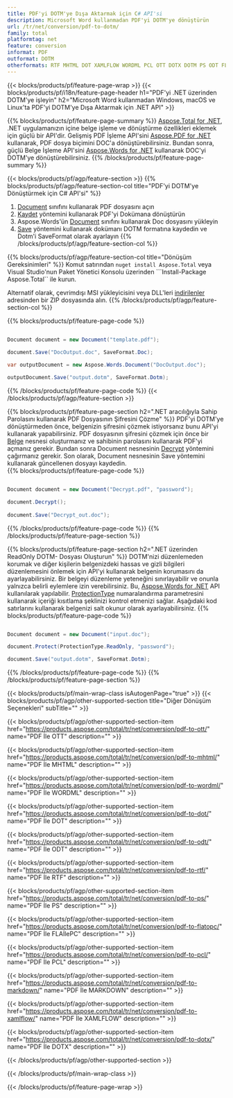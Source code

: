 ```yaml
---
title: PDF'yi DOTM'ye Dışa Aktarmak için C# API'si
description: Microsoft Word kullanmadan PDF'yi DOTM'ye dönüştürün
url: /tr/net/conversion/pdf-to-dotm/
family: total
platformtag: net
feature: conversion
informat: PDF
outformat: DOTM
otherformats: RTF MHTML DOT XAMLFLOW WORDML PCL OTT DOTX DOTM PS ODT FLATOPC
---
```

{{< blocks/products/pf/feature-page-wrap >}}
{{< blocks/products/pf/i18n/feature-page-header h1="PDF'yi .NET üzerinden DOTM'ye işleyin" h2="Microsoft Word kullanmadan Windows, macOS ve Linux'ta PDF'yi DOTM'ye Dışa Aktarmak için .NET API" >}}

{{% blocks/products/pf/feature-page-summary %}}
[Aspose.Total for .NET](https://products.aspose.com/total/net/), .NET uygulamanızın içine belge işleme ve dönüştürme özellikleri eklemek için güçlü bir API'dir. Gelişmiş PDF İşleme API'sini [Aspose.PDF for .NET](https://products.aspose.com/pdf/net/) kullanarak, PDF dosya biçimini DOC'a dönüştürebilirsiniz. Bundan sonra, güçlü Belge İşleme API'sini [Aspose.Words for .NET](https://products.aspose.com/words/net/) kullanarak DOC'yi DOTM'ye dönüştürebilirsiniz.
{{% /blocks/products/pf/feature-page-summary  %}}

{{< blocks/products/pf/agp/feature-section >}}
{{% blocks/products/pf/agp/feature-section-col title="PDF'yi DOTM'ye Dönüştürmek için C# API'si" %}}
1. [Document](https://apireference.aspose.com/pdf/net/aspose.pdf/document) sınıfını kullanarak PDF dosyasını açın
2. [Kaydet](https://apireference.aspose.com/pdf/net/aspose.pdf.document/save/methods/5) yöntemini kullanarak PDF'yi Dokümana dönüştürün
3. Aspose.Words'ün [Document](https://apireference.aspose.com/words/net/aspose.words/document) sınıfını kullanarak Doc dosyasını yükleyin
4. [Save](https://apireference.aspose.com/words/net/aspose.words.document/save/methods/4) yöntemini kullanarak dokümanı DOTM formatına kaydedin ve Dotm'i SaveFormat olarak ayarlayın
{{% /blocks/products/pf/agp/feature-section-col %}}

{{% blocks/products/pf/agp/feature-section-col title="Dönüşüm Gereksinimleri" %}}
Komut satırından ```nuget install Aspose.Total``` veya Visual Studio'nun Paket Yönetici Konsolu üzerinden ```Install-Package Aspose.Total`` ile kurun.

Alternatif olarak, çevrimdışı MSI yükleyicisini veya DLL'leri [indirilenler](https://downloads.aspose.com/total/net) adresinden bir ZIP dosyasında alın.
{{% /blocks/products/pf/agp/feature-section-col %}}

{{% blocks/products/pf/feature-page-code %}}

```cs

Document document = new Document("template.pdf");
 
document.Save("DocOutput.doc", SaveFormat.Doc); 

var outputDocument = new Aspose.Words.Document("DocOutput.doc");

outputDocument.Save("output.dotm", SaveFormat.Dotm);   
```
{{% /blocks/products/pf/feature-page-code %}}
{{< /blocks/products/pf/agp/feature-section >}}

{{% blocks/products/pf/feature-page-section  h2=".NET aracılığıyla Sahip Parolasını kullanarak PDF Dosyasının Şifresini Çözme" %}}
PDF'yi DOTM'ye dönüştürmeden önce, belgenizin şifresini çözmek istiyorsanız bunu API'yi kullanarak yapabilirsiniz. PDF dosyasının şifresini çözmek için önce bir [Belge](https://apireference.aspose.com/pdf/net/aspose.pdf/document) nesnesi oluşturmanız ve sahibinin parolasını kullanarak PDF'yi açmanız gerekir. Bundan sonra Document nesnesinin [Decrypt](https://apireference.aspose.com/pdf/net/aspose.pdf/document/methods/decrypt) yöntemini çağırmanız gerekir. Son olarak, Document nesnesinin Save yöntemini kullanarak güncellenen dosyayı kaydedin.  
{{% blocks/products/pf/feature-page-code %}}

```cs

Document document = new Document("Decrypt.pdf", "password");

document.Decrypt();
 
document.Save("Decrypt_out.doc");
```
{{% /blocks/products/pf/feature-page-code  %}}
{{% /blocks/products/pf/feature-page-section %}}

{{% blocks/products/pf/feature-page-section  h2=".NET üzerinden ReadOnly DOTM- Dosyası Oluşturun" %}}
DOTM'nizi düzenlemeden korumak ve diğer kişilerin belgenizdeki hassas ve gizli bilgileri düzenlemesini önlemek için API'yi kullanarak belgenin korumasını da ayarlayabilirsiniz. Bir belgeyi düzenleme yeteneğini sınırlayabilir ve onunla yalnızca belirli eylemlere izin verebilirsiniz. Bu, [Aspose.Words for .NET](https://products.aspose.com/words/net/) API kullanılarak yapılabilir. [ProtectionType](https://apireference.aspose.com/words/net/aspose.words/protectiontype) numaralandırma parametresini kullanarak içeriği kısıtlama şeklinizi kontrol etmenizi sağlar. Aşağıdaki kod satırlarını kullanarak belgenizi salt okunur olarak ayarlayabilirsiniz. 
{{% blocks/products/pf/feature-page-code %}}

```cs

Document document = new Document("input.doc");

document.Protect(ProtectionType.ReadOnly, "password");

document.Save("output.dotm", SaveFormat.Dotm);    
```
{{% /blocks/products/pf/feature-page-code  %}}
{{% /blocks/products/pf/feature-page-section %}}

{{< blocks/products/pf/main-wrap-class isAutogenPage="true" >}}
{{< blocks/products/pf/agp/other-supported-section title="Diğer Dönüşüm Seçenekleri" subTitle="" >}}

{{< blocks/products/pf/agp/other-supported-section-item href="https://products.aspose.com/total/tr/net/conversion/pdf-to-ott/" name="PDF İle OTT" description="" >}}

{{< blocks/products/pf/agp/other-supported-section-item href="https://products.aspose.com/total/tr/net/conversion/pdf-to-mhtml/" name="PDF İle MHTML" description="" >}}

{{< blocks/products/pf/agp/other-supported-section-item href="https://products.aspose.com/total/tr/net/conversion/pdf-to-wordml/" name="PDF İle WORDML" description="" >}}

{{< blocks/products/pf/agp/other-supported-section-item href="https://products.aspose.com/total/tr/net/conversion/pdf-to-dot/" name="PDF İle DOT" description="" >}}

{{< blocks/products/pf/agp/other-supported-section-item href="https://products.aspose.com/total/tr/net/conversion/pdf-to-odt/" name="PDF İle ODT" description="" >}}

{{< blocks/products/pf/agp/other-supported-section-item href="https://products.aspose.com/total/tr/net/conversion/pdf-to-rtf/" name="PDF İle RTF" description="" >}}

{{< blocks/products/pf/agp/other-supported-section-item href="https://products.aspose.com/total/tr/net/conversion/pdf-to-ps/" name="PDF İle PS" description="" >}}

{{< blocks/products/pf/agp/other-supported-section-item href="https://products.aspose.com/total/tr/net/conversion/pdf-to-flatopc/" name="PDF İle FLAİlePC" description="" >}}

{{< blocks/products/pf/agp/other-supported-section-item href="https://products.aspose.com/total/tr/net/conversion/pdf-to-pcl/" name="PDF İle PCL" description="" >}}

{{< blocks/products/pf/agp/other-supported-section-item href="https://products.aspose.com/total/tr/net/conversion/pdf-to-markdown/" name="PDF İle MARKDOWN" description="" >}}

{{< blocks/products/pf/agp/other-supported-section-item href="https://products.aspose.com/total/tr/net/conversion/pdf-to-xamlflow/" name="PDF İle XAMLFLOW" description="" >}}

{{< blocks/products/pf/agp/other-supported-section-item href="https://products.aspose.com/total/tr/net/conversion/pdf-to-dotx/" name="PDF İle DOTX" description="" >}}



{{< /blocks/products/pf/agp/other-supported-section >}}

{{< /blocks/products/pf/main-wrap-class >}}

{{< /blocks/products/pf/feature-page-wrap >}}